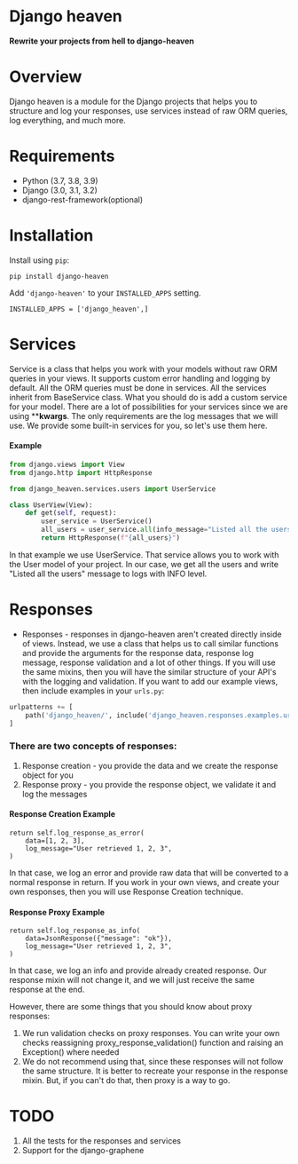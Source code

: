 # Django heaven

**Rewrite your projects from hell to django-heaven**

# Overview

Django heaven is a module for the Django projects that helps you
to structure and log your responses, use services instead of raw ORM queries,
log everything, and much more.

# Requirements

* Python (3.7, 3.8, 3.9)
* Django (3.0, 3.1, 3.2)
* django-rest-framework(optional)

# Installation

Install using `pip`:

    pip install django-heaven

Add `'django-heaven'` to your `INSTALLED_APPS` setting.

    INSTALLED_APPS = ['django_heaven',]

# Services
Service is a class that helps you work with your models without
raw ORM queries in your views. It supports custom error handling and logging by default.
All the ORM queries must be done in services. All the services inherit from BaseService class.
What you should do is add a custom service for your model. There are a lot of possibilities for your
services since we are using ****kwargs**. The only requirements are the log messages that we will use.
We provide some built-in services for you, so let's use them here.

#### Example

```python
from django.views import View
from django.http import HttpResponse

from django_heaven.services.users import UserService

class UserView(View):
    def get(self, request):
        user_service = UserService()
        all_users = user_service.all(info_message="Listed all the users")
        return HttpResponse(f"{all_users}")
```
In that example we use UserService. That service allows you to work with the 
User model of your project. In our case, we get all the users and write "Listed all the users"
message to logs with INFO level.

# Responses 
* Responses - responses in django-heaven aren't created directly inside of views.
Instead, we use a class that helps us to call similar functions and provide the arguments 
for the response data, response log message, response validation and a lot of other things.
If you will use the same mixins, then you will have the similar structure of your API's with the logging 
and validation. If you want to add our example views, then include
examples in your `urls.py`:

```python
urlpatterns += [
    path('django_heaven/', include('django_heaven.responses.examples.urls')),
]
```

### There are two concepts of responses:
1) Response creation - you provide the data and we create the response object for you
2) Response proxy - you provide the response object, we validate it and log the messages

#### Response Creation Example
    return self.log_response_as_error(
        data=[1, 2, 3],
        log_message="User retrieved 1, 2, 3",
    )

In that case, we log an error and provide raw data that will
be converted to a normal response in return. If you work in your own views, and create your own responses, 
then you will use Response Creation technique.


#### Response Proxy Example
    return self.log_response_as_info(
        data=JsonResponse({"message": "ok"}),
        log_message="User retrieved 1, 2, 3",
    )

In that case, we log an info and provide already created response. Our response mixin
will not change it, and we will just receive the same response at the end.

However, there are some things that you should know about proxy responses:
1) We run validation checks on proxy responses. You can write your own checks reassigning proxy_response_validation()
function and raising an Exception() where needed
2) We do not recommend using that, since these responses will not follow the same structure. It is better to recreate your 
response in the response mixin. But, if you can't do that, then proxy is a way to go.


# TODO
1) All the tests for the responses and services
2) Support for the django-graphene
